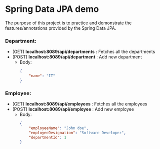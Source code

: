 # Spring Data JPA demo
The purpose of this project is to practice and demonstrate the features/annotations provided by the Spring Data JPA.


### Department:

- (GET) **localhost:8089/api/departments** : Fetches all the departments
- (POST) **localhost:8089/api/department** : Add new department
	- Body:
		```json
		{
		    "name": "IT"
		}
		```

### Employee:

- (GET) **localhost:8089/api/employees** : Fetches all the employees
- (POST) **localhost:8089/api/employee** : Add new employee
	- Body:
		```json
		{
		    "employeeName": "John doe",
		    "employeeDesignation": "Software Developer",
		    "departmentId": 1
		}
		```